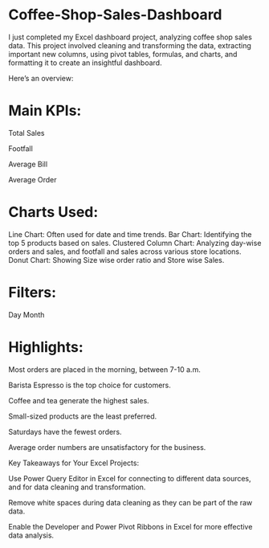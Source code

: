 # Coffee-Shop-Sales-Dashboard

I just completed my Excel dashboard project, analyzing coffee shop sales data. This project involved cleaning and transforming the data, extracting important new columns, using pivot tables, formulas, and charts, and formatting it to create an insightful dashboard. 

Here’s an overview:

# Main KPIs:

Total Sales

Footfall

Average Bill

Average Order

# Charts Used:

Line Chart: Often used for date and time trends.
Bar Chart: Identifying the top 5 products based on sales.
Clustered Column Chart: Analyzing day-wise orders and sales, and footfall and sales across various store locations.
Donut Chart: Showing Size wise order ratio and Store wise Sales.

# Filters:

Day
Month

# Highlights:

Most orders are placed in the morning, between 7-10 a.m.

Barista Espresso is the top choice for customers.

Coffee and tea generate the highest sales.

Small-sized products are the least preferred.

Saturdays have the fewest orders.

Average order numbers are unsatisfactory for the business.

Key Takeaways for Your Excel Projects:

Use Power Query Editor in Excel for connecting to different data sources, and for data cleaning and transformation.

Remove white spaces during data cleaning as they can be part of the raw data.

Enable the Developer and Power Pivot Ribbons in Excel for more effective data analysis.


